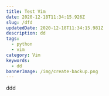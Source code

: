 ```yaml
---
title: Test Vim
date: 2020-12-18T11:34:15.926Z
slug: /dfd
updatedDate: 2020-12-18T11:34:15.981Z
description: dd
tags:
  - python
  - vim
category: Vim
keywords:
  - dd
bannerImage: /img/create-backup.png
---
```

ddd